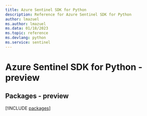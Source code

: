 ```yaml
---
title: Azure Sentinel SDK for Python
description: Reference for Azure Sentinel SDK for Python
author: lmazuel
ms.author: lmazuel
ms.data: 01/18/2023
ms.topic: reference
ms.devlang: python
ms.service: sentinel
---
```

# Azure Sentinel SDK for Python - preview
## Packages - preview
[!INCLUDE [packages](sentinel-index.md)]